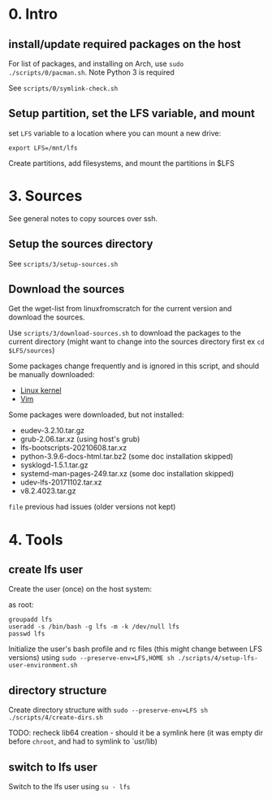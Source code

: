 # 0. Intro

## install/update required packages on the host

For list of packages, and installing on Arch, use `sudo ./scripts/0/pacman.sh`. Note Python 3 is required

See `scripts/0/symlink-check.sh`

## Setup partition, set the LFS variable, and mount

set `LFS` variable to a location where you can mount a new drive:

`export LFS=/mnt/lfs`

Create partitions, add filesystems, and mount the partitions in $LFS

# 3. Sources

See general notes to copy sources over ssh.

## Setup the sources directory

See `scripts/3/setup-sources.sh`

## Download the sources

Get the wget-list from linuxfromscratch for the current version and download the sources.  

Use `scripts/3/download-sources.sh` to download the packages to the current directory (might want to change into the sources directory first ex `cd $LFS/sources`)

Some packages change frequently and is ignored in this script, and should be manually downloaded:

- [Linux kernel](https://www.kernel.org/)
- [Vim](https://github.com/vim/vim/tags)

Some packages were downloaded, but not installed:
- eudev-3.2.10.tar.gz
- grub-2.06.tar.xz (using host's grub)
- lfs-bootscripts-20210608.tar.xz
- python-3.9.6-docs-html.tar.bz2 (some doc installation skipped)
- sysklogd-1.5.1.tar.gz
- systemd-man-pages-249.tar.xz (some doc installation skipped)
- udev-lfs-20171102.tar.xz
- v8.2.4023.tar.gz

`file` previous had issues (older versions not kept)

# 4. Tools

## create lfs user

Create the user (once) on the host system:

as root:

```
groupadd lfs
useradd -s /bin/bash -g lfs -m -k /dev/null lfs
passwd lfs
```

Initialize the user's bash profile and rc files (this might change between LFS versions) using `sudo --preserve-env=LFS,HOME sh ./scripts/4/setup-lfs-user-environment.sh`

## directory structure

Create directory structure with `sudo --preserve-env=LFS sh ./scripts/4/create-dirs.sh`

TODO: recheck lib64 creation - should it be a symlink here (it was empty dir before `chroot`, and had to symlink to `usr/lib)

## switch to lfs user

Switch to the lfs user using `su - lfs`
